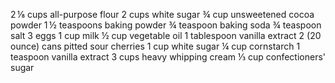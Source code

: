 2 ⅛ cups all-purpose flour
2 cups white sugar
¾ cup unsweetened cocoa powder
1 ½ teaspoons baking powder
¾ teaspoon baking soda
¾ teaspoon salt
3 eggs
1 cup milk
½ cup vegetable oil
1 tablespoon vanilla extract
2 (20 ounce) cans pitted sour cherries
1 cup white sugar
¼ cup cornstarch
1 teaspoon vanilla extract
3 cups heavy whipping cream
⅓ cup confectioners' sugar



